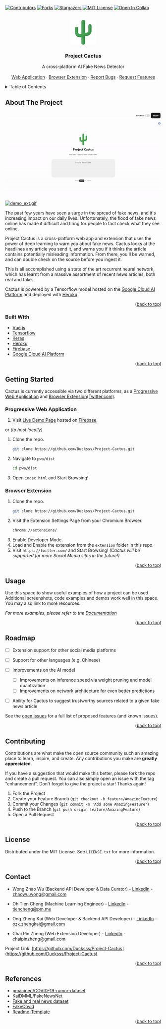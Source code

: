 <div id="top"></div>

<!-- PROJECT SHIELDS -->
<!--
*** I'm using markdown "reference style" links for readability.
*** Reference links are enclosed in brackets [ ] instead of parentheses ( ).
*** See the bottom of this document for the declaration of the reference variables
*** for contributors-url, forks-url, etc. This is an optional, concise syntax you may use.
*** https://www.markdownguide.org/basic-syntax/#reference-style-links
-->
[![Contributors](https://img.shields.io/github/contributors/Ducksss/Project-Cactus.svg)][contributors-url]
[![Forks](https://img.shields.io/github/forks/Ducksss/Project-Cactus.svg)][forks-url]
[![Stargazers](https://img.shields.io/github/stars/Ducksss/Project-Cactus.svg)][stars-url]
[![MIT License](https://img.shields.io/github/license/Ducksss/Project-Cactus.svg)][license-url]
[![Open In Collab](https://colab.research.google.com/assets/colab-badge.svg)](https://colab.research.google.com/drive/1NBbmGYUZbKq0fjkI2OJIJx_3PV_Rdf7Z?usp=sharing)


<!-- PROJECT LOGO -->
<br />
<div align="center">
  <a href="https://github.com/Ducksss/Project-Cactus">
    <img src="assets/cactus-bg.png" alt="Logo" width="80" height="80">
  </a>

<h3 align="center">Project Cactus</h3>

  <p align="center">
    A cross-platform AI Fake News Detector
    <br />
    <br />
    <a href="https://project-cactus-c9549.web.app/">Web Application</a>
    ·
    <a href="#browser-extension">Browser Extension</a>
    ·
    <a href="https://github.com/Ducksss/Project-Cactus/issues">Report Bugs</a>
    ·
    <a href="https://github.com/Ducksss/Project-Cactus/issues">Request Features</a>
  </p>
</div>



<!-- TABLE OF CONTENTS -->
<details>
  <summary>Table of Contents</summary>
  <ol>
    <li>
      <a href="#about-the-project">About The Project</a>
      <ul>
        <li><a href="#built-with">Built With</a></li>
      </ul>
    </li>
    <li>
      <a href="#getting-started">Getting Started</a>
      <ul>
        <li><a href="#progressive-web-application">Progressive Web Application</a></li>
        <li><a href="#browser-extension">Browser Extension</a></li>
      </ul>
    </li>
    <li><a href="#usage">Usage</a></li>
    <li><a href="#roadmap">Roadmap</a></li>
    <li><a href="#contributing">Contributing</a></li>
    <li><a href="#license">License</a></li>
    <li><a href="#contact">Contact</a></li>
    <li><a href="#References">References</a></li>
  </ol>
</details>



<!-- ABOUT THE PROJECT -->
## About The Project

<a href="https://project-cactus-c9549.web.app/"><img src="assets/demo_web.gif" alt="demo_web.gif"></a>
<a href="https://github.com/Ducksss/Project-Cactus/blob/main/README.md#browser-extension"><img src="assets/demo_ext.gif" alt="demo_ext.gif"></a>

The past few years have seen a surge in the spread of fake news, and it's increasing impact on our daily lives. Unfortunately, the flood of fake news online has made it difficult and tiring for people to fact check what they see online. 

Project Cactus is a cross-platform web app and extension that uses the power of deep learning to warn you about fake news. Cactus looks at the headlines any article you send it, and warns you if it thinks the article contains potentially misleading information. From there, you'll be warned, and can double check on the source before you ingest it.

This is all accomplished using a state of the art recurrent neural network, which has learnt from a massive assortment of recent news articles, both real and fake.

Cactus is powered by a Tensorflow model hosted on the [Google Cloud AI Platform](https://cloud.google.com/vertex-ai) and deployed with [Heroku](https://www.heroku.com).

<p align="right">(<a href="#top">back to top</a>)</p>



### Built With

* [Vue.js](https://vuejs.org/)
* [Tensorflow](https://www.tensorflow.org/)
* [Keras](https://keras.io/)
* [Heroku](https://www.heroku.com)
* [Firebase](https://firebase.google.com/)
* [Google Cloud AI Platform](https://cloud.google.com/vertex-ai)

<p align="right">(<a href="#top">back to top</a>)</p>



<!-- GETTING STARTED -->
## Getting Started

Cactus is currently accessible via two different platforms, as a [Progressive Web Application](https://project-cactus-c9549.web.app/) and [Browser Extension(Twitter.com)](https://github.com/Ducksss/Project-Cactus/tree/main/extension).

### Progressive Web Application

1. Visit [Live Demo Page](https://project-cactus-c9549.web.app/) hosted on [Firebase](https://firebase.google.com/).

or *(to host locally)*

1. Clone the repo.
   ```sh
   git clone https://github.com/Ducksss/Project-Cactus.git
   ```
2. Navigate to `pwa/dist`
    ```sh
    cd pwa/dist
    ```
3. Open `index.html` and Start Browsing!

### Browser Extension

1. Clone the repo.
   ```sh
   git clone https://github.com/Ducksss/Project-Cactus.git
   ```
2. Visit the Extension Settings Page from your Chromium Browser.
   ```sh
   chrome://extensions/
   ```
3. Enable Developer Mode.
4. Load and Enable the extension from the `extension` folder in this repo.
5. Visit `https://twitter.com/` and Start Browsing!
*(Cactus will be supported for more Social Media sites in the future!)*

<p align="right">(<a href="#top">back to top</a>)</p>



<!-- USAGE EXAMPLES -->
## Usage

Use this space to show useful examples of how a project can be used. Additional screenshots, code examples and demos work well in this space. You may also link to more resources.

_For more examples, please refer to the [Documentation](https://example.com)_

<p align="right">(<a href="#top">back to top</a>)</p>



<!-- ROADMAP -->
## Roadmap
- [ ] Extension support for other social media platforms
- [ ] Support for other languages (e.g. Chinese)
- [ ] Improvements on the AI model
    - [ ] Improvements on inference speed via weight pruning and model quantization
    - [ ] Improvements on network architecture for even better predictions
- [ ] Ability for Cactus to suggest trustworthy sources related to a given fake news article


See the [open issues](https://github.com/Ducksss/Project-Cactus/issues) for a full list of proposed features (and known issues).

<p align="right">(<a href="#top">back to top</a>)</p>



<!-- CONTRIBUTING -->
## Contributing

Contributions are what make the open source community such an amazing place to learn, inspire, and create. Any contributions you make are **greatly appreciated**.

If you have a suggestion that would make this better, please fork the repo and create a pull request. You can also simply open an issue with the tag "enhancement".
Don't forget to give the project a star! Thanks again!

1. Fork the Project
2. Create your Feature Branch (`git checkout -b feature/AmazingFeature`)
3. Commit your Changes (`git commit -m 'Add some AmazingFeature'`)
4. Push to the Branch (`git push origin feature/AmazingFeature`)
5. Open a Pull Request

<p align="right">(<a href="#top">back to top</a>)</p>



<!-- LICENSE -->
## License

Distributed under the MIT License. See `LICENSE.txt` for more information.

<p align="right">(<a href="#top">back to top</a>)</p>



<!-- CONTACT -->
## Contact

- Wong Zhao Wu (Backend API Developer & Data Curator) - [LinkedIn](https://twitter.com/twitter_handlehttps://www.linkedin.com/in/zhao-wu-wong-27b434201/) - zhaowu.wong@gmail.com

- Oh Tien Cheng (Machine Learning Engineer) - [LinkedIn](https://www.linkedin.com/in/ohtiencheng/) - tiencheng@pm.me

- Ong Zheng Kai (Web Developer & Backend API Developer) - [LinkedIn](https://www.linkedin.com/in/zheng-kai-ong-211817200/) - ozk.zhengkai@gmail.com

- Chai Pin Zheng (Web Extension Developer) - [LinkedIn](https://www.linkedin.com/in/chai-pin-zheng-5610921aa/) - chaipinzheng@gmail.com

Project Link: [https://github.com/Ducksss/Project-Cactus](https://github.com/Ducksss/Project-Cactus)

<p align="right">(<a href="#top">back to top</a>)</p>

<!-- References -->
## References

- [pmacinec/COVID-19-rumor-dataset](https://github.com/MickeysClubhouse/COVID-19-rumor-dataset/blob/master/Data/news/news.csv)
- [KaiDMML/FakeNewsNet](https://github.com/KaiDMML/FakeNewsNet/tree/master/dataset)
- [Fake and real news dataset](https://www.kaggle.com/clmentbisaillon/fake-and-real-news-dataset)
- [FakeCovid](https://github.com/Gautamshahi/FakeCovid)
- [Readme-Template](https://github.com/othneildrew/Best-README-Template)

<p align="right">(<a href="#top">back to top</a>)</p>


<!-- MARKDOWN LINKS & IMAGES -->
<!-- https://www.markdownguide.org/basic-syntax/#reference-style-links -->
[contributors-shield]: https://img.shields.io/github/contributors/Ducksss/Project-Cactus.svg?style=for-the-badge
[contributors-url]: https://github.com/Ducksss/Project-Cactus/graphs/contributors
[forks-shield]: https://img.shields.io/github/forks/Ducksss/Project-Cactus.svg?style=for-the-badge
[forks-url]: https://github.com/Ducksss/Project-Cactus/network/members
[stars-shield]: https://img.shields.io/github/stars/Ducksss/Project-Cactus.svg?style=for-the-badge
[stars-url]: https://github.com/Ducksss/Project-Cactus/stargazers
[issues-shield]: https://img.shields.io/github/issues/Ducksss/Project-Cactus.svg?style=for-the-badge
[issues-url]: https://github.com/Ducksss/Project-Cactus/issues
[license-shield]: https://img.shields.io/github/license/Ducksss/Project-Cactus.svg?style=for-the-badge
[license-url]: https://github.com/Ducksss/FakeNews/blob/main/LICENSE
[linkedin-shield]: https://img.shields.io/badge/-LinkedIn-black.svg?style=for-the-badge&logo=linkedin&colorB=555
[linkedin-url]: https://linkedin.com/in/linkedin_username
[product-screenshot]: images/screenshot.png
